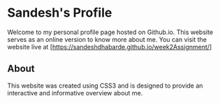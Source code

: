 # Sandesh's Profile

Welcome to my personal profile page hosted on Github.io. This website serves as an online version to know more about me. You can visit the website live at [https://sandeshdhabarde.github.io/week2Assignment/]

## About
This website was created using CSS3 and is designed to provide an interactive and informative overview about me.